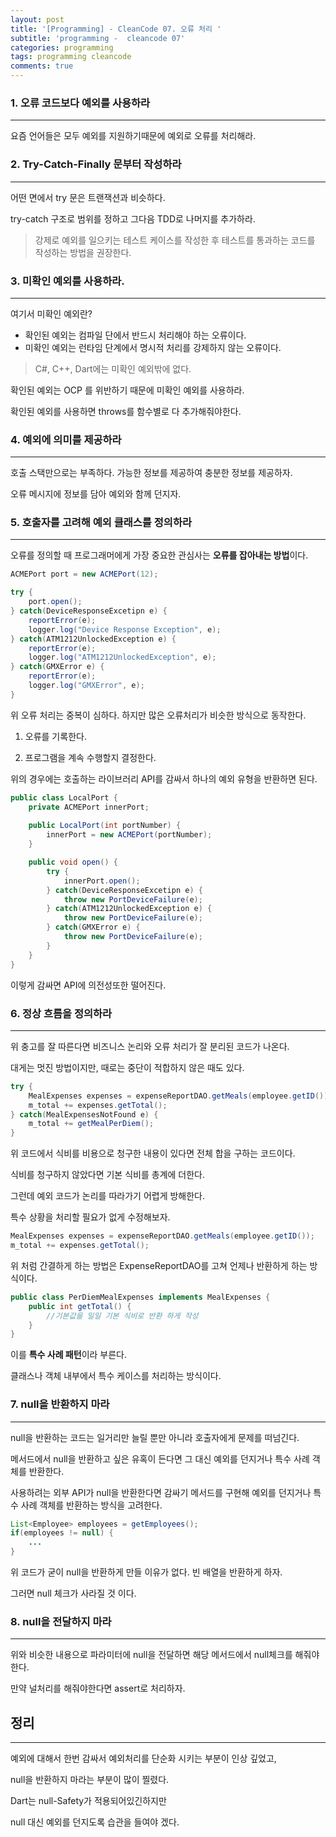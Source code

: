 ```yaml
---
layout: post
title: '[Programming] - CleanCode 07. 오류 처리 '
subtitle: 'programming -  cleancode 07'
categories: programming
tags: programming cleancode
comments: true
---
```


### 1. 오류 코드보다 예외를 사용하라

---

요즘 언어들은 모두 예외를 지원하기때문에 예외로 오류를 처리해라.

### 2. Try-Catch-Finally 문부터 작성하라

---

어떤 면에서 try 문은 트랜잭션과 비슷하다.

try-catch 구조로 범위를 정하고 그다음 TDD로 나머지를 추가하라.

> 강제로 예외를 일으키는 테스트 케이스를 작성한 후 테스트를 통과하는 코드를 작성하는 방법을 권장한다.
> 

### 3. 미확인 예외를 사용하라.

---

여기서 미확인 예외란?

- 확인된 예외는 컴파일 단에서 반드시 처리해야 하는 오류이다.
- 미확인 예외는 런타임 단계에서 명시적 처리를 강제하지 않는 오류이다.

> C#, C++, Dart에는 미확인 예외밖에 없다.
> 

확인된 예외는 OCP 를 위반하기 때문에 미확인 예외를 사용하라.

확인된 예외를 사용하면 throws를 함수별로 다 추가해줘야한다.

### 4. 예외에 의미를 제공하라

---

호출 스택만으로는 부족하다. 가능한 정보를 제공하여 충분한 정보를 제공하자.

오류 메시지에 정보를 담아 예외와 함께 던지자.

### 5. 호출자를 고려해 예외 클래스를 정의하라

---

오류를 정의할 때 프로그래머에게 가장 중요한 관심사는 **오류를 잡아내는 방법**이다.

```java
ACMEPort port = new ACMEPort(12);

try {
	port.open();
} catch(DeviceResponseExcetipn e) {
	reportError(e);
	logger.log("Device Response Exception", e);
} catch(ATM1212UnlockedException e) {
	reportError(e);
	logger.log("ATM1212UnlockedException", e);
} catch(GMXError e) {
	reportError(e);
	logger.log("GMXError", e);
}
```

위 오류 처리는 중복이 심하다. 하지만 많은 오류처리가 비슷한 방식으로 동작한다. 
1) 오류를 기록한다.

2) 프로그램을 계속 수행할지 결정한다.

위의 경우에는 호출하는 라이브러리 API를 감싸서 하나의 예외 유형을 반환하면 된다.

```java
public class LocalPort {
	private ACMEPort innerPort;
	
	public LocalPort(int portNumber) {
		innerPort = new ACMEPort(portNumber);
	}

	public void open() {
		try {
			innerPort.open();
		} catch(DeviceResponseExcetipn e) {
			throw new PortDeviceFailure(e);			
		} catch(ATM1212UnlockedException e) {
			throw new PortDeviceFailure(e);
		} catch(GMXError e) {
			throw new PortDeviceFailure(e);
		}
	}
}
```

이렇게 감싸면 API에 의전성또한 떨어진다.

### 6. 정상 흐름을 정의하라

---

위 충고를 잘 따른다면 비즈니스 논리와 오류 처리가 잘 분리된 코드가 나온다.

대게는 멋진 방법이지만, 때로는 중단이 적합하지 않은 때도 있다.

```java
try {
	MealExpenses expenses = expenseReportDAO.getMeals(employee.getID());
	m_total += expenses.getTotal();
} catch(MealExpensesNotFound e) {
	m_total += getMealPerDiem();
}
```

위 코드에서 식비를 비용으로 청구한 내용이 있다면 전체 합을 구하는 코드이다.

식비를 청구하지 않았다면 기본 식비를 총계에 더한다.

그런데 예외 코드가 논리를 따라가기 어렵게 방해한다.

특수 상황을 처리할 필요가 없게 수정해보자.

```java
MealExpenses expenses = expenseReportDAO.getMeals(employee.getID());
m_total += expenses.getTotal();
```

위 처럼 간결하게 하는 방법은 ExpenseReportDAO를 고쳐 언제나 반환하게 하는 방식이다.

```java
public class PerDiemMealExpenses implements MealExpenses {
	public int getTotal() {
		//기본값을 일일 기본 식비로 반환 하게 작성
	}
}
```

이를 **특수 사례 패턴**이라 부른다.

클래스나 객체 내부에서 특수 케이스를 처리하는 방식이다.

### 7. null을 반환하지 마라

---

null을 반환하는 코드는 일거리만 늘릴 뿐만 아니라 호출자에게 문제를 떠넘긴다.

메서드에서 null을 반환하고 싶은 유혹이 든다면 그 대신 예외를 던지거나 특수 사례 객체를 반환한다.

사용하려는 외부 API가 null을 반환한다면 감싸기 메서드를 구현해 예외를 던지거나 특수 사례 객체를 반환하는 방식을 고려한다.

```java
List<Employee> employees = getEmployees();
if(employees != null) {
	...
}
```

위 코드가 굳이 null을 반환하게 만들 이유가 없다. 빈 배열을 반환하게 하자.

그러면 null 체크가 사라질 것 이다.

### 8. null을 전달하지 마라

---

위와 비슷한 내용으로 파라미터에 null을 전달하면 해당 메서드에서 null체크를 해줘야한다.

만약 널처리를 해줘야한다면 assert로 처리하자.

## 정리

---

예외에 대해서 한번 감싸서 예외처리를 단순화 시키는 부분이 인상 깊었고,

null을 반환하지 마라는 부분이 많이 찔렸다.

Dart는 null-Safety가 적용되어있긴하지만

null 대신 예외를 던지도록 습관을 들여야 겠다.
